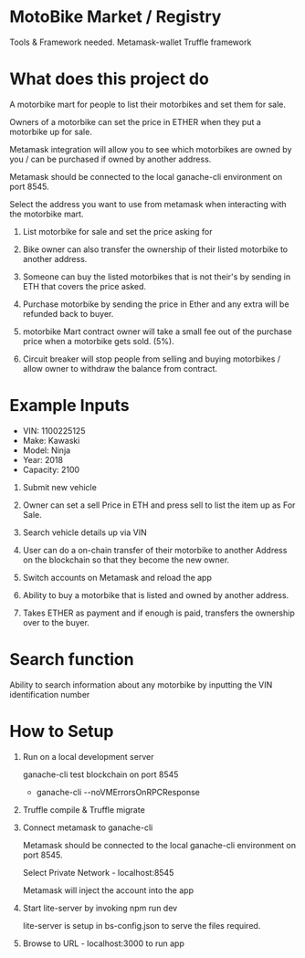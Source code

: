 # MotoBike Market / Registry
Tools & Framework needed.
Metamask-wallet
Truffle framework

# What does this project do

A motorbike mart for people to list their motorbikes and set them for sale. 

Owners of a motorbike can set the price in ETHER when they put a motorbike up for sale.

Metamask integration will allow you to see which motorbikes are owned by you / can be purchased if owned by another address.

Metamask should be connected to the local ganache-cli environment on port 8545. 

Select the address you want to use from metamask when interacting with the motorbike mart. 

1. List motorbike for sale and set the price asking for
2. Bike owner can also transfer the ownership of their listed motorbike to another address.
3. Someone can buy the listed motorbikes that is not their's by sending in ETH that covers the price asked.
4. Purchase motorbike by sending the price in Ether and any extra will be refunded back to buyer. 

5. motorbike Mart contract owner will take a small fee out of the purchase price when a motorbike gets sold. (5%).
6. Circuit breaker will stop people from selling and buying motorbikes / allow owner to withdraw the balance from contract.

# Example Inputs 

 - VIN: 1100225125
 - Make: Kawaski 
 - Model: Ninja
 - Year: 2018
 - Capacity: 2100
 
1. Submit new vehicle 
2. Owner can set a sell Price in ETH and press sell to list the item up as For Sale.

3. Search vehicle details up via VIN
4. User can do a on-chain transfer of their motorbike to another Address on the blockchain so that they become the new owner. 
5. Switch accounts on Metamask and reload the app

6. Ability to buy a motorbike that is listed and owned by another address. 
7. Takes ETHER as payment and if enough is paid, transfers the ownership over to the buyer.

# Search function

Ability to search information about any motorbike by inputting the VIN identification number 
 
# How to Setup

1. Run on a local development server 

    ganache-cli test blockchain on port 8545

    - ganache-cli --noVMErrorsOnRPCResponse

2. Truffle compile & Truffle migrate

3. Connect metamask to ganache-cli

    Metamask should be connected to the local ganache-cli environment on port 8545.
    
    Select Private Network - localhost:8545 
    
    Metamask will inject the account into the app

4. Start lite-server by invoking npm run dev

    lite-server is setup in bs-config.json to serve the files required. 
    
5. Browse to URL - localhost:3000 to run app